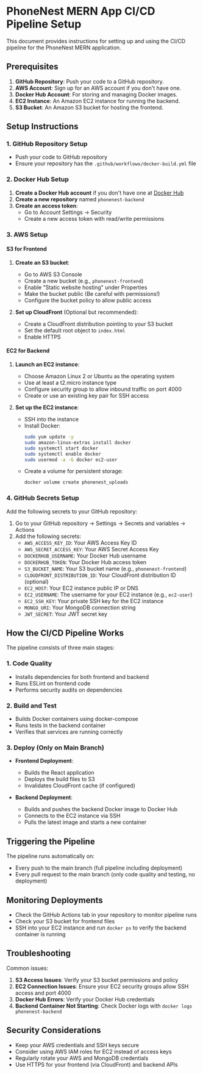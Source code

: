 # PhoneNest MERN App CI/CD Pipeline Setup

This document provides instructions for setting up and using the CI/CD pipeline for the PhoneNest MERN application.

## Prerequisites

1. **GitHub Repository**: Push your code to a GitHub repository.
2. **AWS Account**: Sign up for an AWS account if you don't have one.
3. **Docker Hub Account**: For storing and managing Docker images.
4. **EC2 Instance**: An Amazon EC2 instance for running the backend.
5. **S3 Bucket**: An Amazon S3 bucket for hosting the frontend.

## Setup Instructions

### 1. GitHub Repository Setup

- Push your code to GitHub repository
- Ensure your repository has the `.github/workflows/docker-build.yml` file

### 2. Docker Hub Setup

1. **Create a Docker Hub account** if you don't have one at [Docker Hub](https://hub.docker.com/)
2. **Create a new repository** named `phonenest-backend`
3. **Create an access token**:
   - Go to Account Settings → Security
   - Create a new access token with read/write permissions

### 3. AWS Setup

#### S3 for Frontend

1. **Create an S3 bucket**:
   - Go to AWS S3 Console
   - Create a new bucket (e.g., `phonenest-frontend`)
   - Enable "Static website hosting" under Properties
   - Make the bucket public (Be careful with permissions!)
   - Configure the bucket policy to allow public access

2. **Set up CloudFront** (Optional but recommended):
   - Create a CloudFront distribution pointing to your S3 bucket
   - Set the default root object to `index.html`
   - Enable HTTPS

#### EC2 for Backend

1. **Launch an EC2 instance**:
   - Choose Amazon Linux 2 or Ubuntu as the operating system
   - Use at least a t2.micro instance type
   - Configure security group to allow inbound traffic on port 4000
   - Create or use an existing key pair for SSH access

2. **Set up the EC2 instance**:
   - SSH into the instance
   - Install Docker:
     ```bash
     sudo yum update -y
     sudo amazon-linux-extras install docker
     sudo systemctl start docker
     sudo systemctl enable docker
     sudo usermod -a -G docker ec2-user
     ```
   - Create a volume for persistent storage:
     ```bash
     docker volume create phonenest_uploads
     ```

### 4. GitHub Secrets Setup

Add the following secrets to your GitHub repository:

1. Go to your GitHub repository → Settings → Secrets and variables → Actions
2. Add the following secrets:
   - `AWS_ACCESS_KEY_ID`: Your AWS Access Key ID
   - `AWS_SECRET_ACCESS_KEY`: Your AWS Secret Access Key
   - `DOCKERHUB_USERNAME`: Your Docker Hub username
   - `DOCKERHUB_TOKEN`: Your Docker Hub access token
   - `S3_BUCKET_NAME`: Your S3 bucket name (e.g., `phonenest-frontend`)
   - `CLOUDFRONT_DISTRIBUTION_ID`: Your CloudFront distribution ID (optional)
   - `EC2_HOST`: Your EC2 instance public IP or DNS
   - `EC2_USERNAME`: The username for your EC2 instance (e.g., `ec2-user`)
   - `EC2_SSH_KEY`: Your private SSH key for the EC2 instance
   - `MONGO_URI`: Your MongoDB connection string
   - `JWT_SECRET`: Your JWT secret key

## How the CI/CD Pipeline Works

The pipeline consists of three main stages:

### 1. Code Quality

- Installs dependencies for both frontend and backend
- Runs ESLint on frontend code
- Performs security audits on dependencies

### 2. Build and Test

- Builds Docker containers using docker-compose
- Runs tests in the backend container
- Verifies that services are running correctly

### 3. Deploy (Only on Main Branch)

- **Frontend Deployment**:
  - Builds the React application
  - Deploys the build files to S3
  - Invalidates CloudFront cache (if configured)

- **Backend Deployment**:
  - Builds and pushes the backend Docker image to Docker Hub
  - Connects to the EC2 instance via SSH
  - Pulls the latest image and starts a new container

## Triggering the Pipeline

The pipeline runs automatically on:
- Every push to the main branch (full pipeline including deployment)
- Every pull request to the main branch (only code quality and testing, no deployment)

## Monitoring Deployments

- Check the GitHub Actions tab in your repository to monitor pipeline runs
- Check your S3 bucket for frontend files
- SSH into your EC2 instance and run `docker ps` to verify the backend container is running

## Troubleshooting

Common issues:

1. **S3 Access Issues**: Verify your S3 bucket permissions and policy
2. **EC2 Connection Issues**: Ensure your EC2 security groups allow SSH access and port 4000
3. **Docker Hub Errors**: Verify your Docker Hub credentials
4. **Backend Container Not Starting**: Check Docker logs with `docker logs phonenest-backend`

## Security Considerations

- Keep your AWS credentials and SSH keys secure
- Consider using AWS IAM roles for EC2 instead of access keys
- Regularly rotate your AWS and MongoDB credentials
- Use HTTPS for your frontend (via CloudFront) and backend APIs

